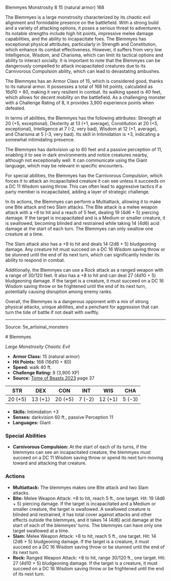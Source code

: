 <MonsterName/>Blemmyes</MonsterName>
<CreatureType/>Monstrosity</CreatureType>
<CR/>8</CR>
<AC/>15 (natural armor)</AC>
<HP/>168</HP>
<summary>The Blemmyes is a large monstrosity characterized by its chaotic evil alignment and formidable presence on the battlefield. With a strong build and a variety of attacking options, it poses a serious threat to adventurers. Its notable strengths include high hit points, impressive melee damage capabilities, and the ability to incapacitate foes. The Blemmyes has exceptional physical attributes, particularly in Strength and Constitution, which enhance its combat effectiveness. However, it suffers from very low Intelligence, Wisdom, and Charisma, which can limit its tactical options and ability to interact socially. It is important to note that the Blemmyes can be dangerously compelled to attack incapacitated creatures due to its Carnivorous Compulsion ability, which can lead to devastating ambushes.</summary>

<detail>

The Blemmyes has an Armor Class of 15, which is considered good, thanks to its natural armor. It possesses a total of 168 hit points, calculated as 16d10 + 80, making it very resilient in combat. Its walking speed is 40 feet, which allows for decent mobility on the battlefield. As a challenging monster with a Challenge Rating of 8, it provides 3,900 experience points when defeated. 

In terms of abilities, the Blemmyes has the following attributes: Strength at 20 (+5, exceptional), Dexterity at 13 (+1, average), Constitution at 20 (+5, exceptional), Intelligence at 7 (-2, very bad), Wisdom at 12 (+1, average), and Charisma at 5 (-3, very bad). Its skill in Intimidation is +3, indicating a somewhat intimidating presence.

The Blemmyes has darkvision up to 60 feet and a passive perception of 11, enabling it to see in dark environments and notice creatures nearby, although not exceptionally well. It can communicate using the Giant language, which may be relevant in specific encounters.

For special abilities, the Blemmyes has the Carnivorous Compulsion, which forces it to attack an incapacitated creature it can see unless it succeeds on a DC 11 Wisdom saving throw. This can often lead to aggressive tactics if a party member is incapacitated, adding a layer of strategic challenge.

In its actions, the Blemmyes can perform a Multiattack, allowing it to make one Bite attack and two Slam attacks. The Bite attack is a melee weapon attack with a +8 to hit and a reach of 5 feet, dealing 19 (4d6 + 5) piercing damage. If the target is incapacitated and is a Medium or smaller creature, it is swallowed, becoming blinded and restrained while taking 14 (4d6) acid damage at the start of each turn. The Blemmyes can only swallow one creature at a time.

The Slam attack also has a +8 to hit and deals 14 (2d8 + 5) bludgeoning damage. Any creature hit must succeed on a DC 16 Wisdom saving throw or be stunned until the end of its next turn, which can significantly hinder its ability to respond in combat.

Additionally, the Blemmyes can use a Rock attack as a ranged weapon with a range of 30/120 feet. It also has a +8 to hit and can deal 27 (4d10 + 5) bludgeoning damage. If the target is a creature, it must succeed on a DC 16 Wisdom saving throw or be frightened until the end of its next turn, potentially causing disruption among enemy ranks.

Overall, the Blemmyes is a dangerous opponent with a mix of strong physical attacks, unique abilities, and a penchant for aggression that can turn the tide of battle if not dealt with swiftly.</detail>



---

Source: 5e_artisinal_monsters

<statblock>
# Blemmyes

*Large* *Monstrosity* *Chaotic Evil*

- **Armor Class:** 15 (natural armor)
- **Hit Points:** 168 (16d10 + 80)
- **Speed:** walk 40 ft.
- **Challenge Rating:** 8 (3,900 XP)
- **Source:** [Tome of Beasts 2023](https://koboldpress.com/kpstore/product/tome-of-beasts-1-2023-edition/) page 37

| STR | DEX | CON | INT | WIS | CHA |
| --- | --- | --- | --- | --- | --- |
| 20 (+5) | 13 (+1) | 20 (+5) | 7 (-2) | 12 (+1) | 5 (-3) |

- **Skills:** Intimidation +3
- **Senses:** darkvision 60 ft., passive Perception 11
- **Languages:** Giant

### Special Abilities

- **Carnivorous Compulsion:** At the start of each of its turns, if the blemmyes can see an incapacitated creature, the blemmyes must succeed on a DC 11 Wisdom saving throw or spend its next turn moving toward and attacking that creature.

### Actions

- **Multiattack:** The blemmyes makes one Bite attack and two Slam attacks.
- **Bite:** Melee Weapon Attack: +8 to hit, reach 5 ft., one target. Hit: 19 (4d6 + 5) piercing damage. If the target is incapacitated and a Medium or smaller creature, the target is swallowed. A swallowed creature is blinded and restrained, it has total cover against attacks and other effects outside the blemmyes, and it takes 14 (4d6) acid damage at the start of each of the blemmyes’ turns. The blemmyes can have only one target swallowed at a time.
- **Slam:** Melee Weapon Attack: +8 to hit, reach 5 ft., one target. Hit: 14 (2d8 + 5) bludgeoning damage. If the target is a creature, it must succeed on a DC 16 Wisdom saving throw or be stunned until the end of its next turn.
- **Rock:** Ranged Weapon Attack: +8 to hit, range 30/120 ft., one target. Hit: 27 (4d10 + 5) bludgeoning damage. If the target is a creature, it must succeed on a DC 16 Wisdom saving throw or be frightened until the end of its next turn.
</statblock>


